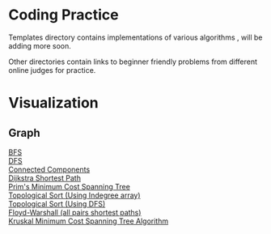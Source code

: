 # Coding Practice

Templates directory contains implementations of various algorithms , will be adding more soon.

Other directories contain links to beginner friendly problems from different online judges for practice.

# Visualization

## Graph

[BFS](https://www.cs.usfca.edu/~galles/visualization/BFS.html)<br/>
[DFS](https://www.cs.usfca.edu/~galles/visualization/DFS.html)<br/>
[Connected Components](https://www.cs.usfca.edu/~galles/visualization/ConnectedComponent.html)<br/>
[Dijkstra Shortest Path](https://www.cs.usfca.edu/~galles/visualization/Dijkstra.html)<br/>
[Prim's Minimum Cost Spanning Tree](https://www.cs.usfca.edu/~galles/visualization/Prim.html)<br/>
[Topological Sort (Using Indegree array)](https://www.cs.usfca.edu/~galles/visualization/TopoSortIndegree.html)<br/>
[Topological Sort (Using DFS)](https://www.cs.usfca.edu/~galles/visualization/TopoSortDFS.html)<br/>
[Floyd-Warshall (all pairs shortest paths)](Floyd-Warshall (all pairs shortest paths))<br/>
[Kruskal Minimum Cost Spanning Tree Algorithm](https://www.cs.usfca.edu/~galles/visualization/Kruskal.html)
